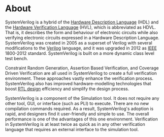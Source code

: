 # About

SystemVerilog is a hybrid of the [Hardware Description Language][HDL] (HDL) and the [Hardware Verification Language][HVL] (HVL), which is abbreviated as HDVL.
That is, it describes the form and behaviour of electronic circuits while also verifying electronic circuits expressed in a Hardware Description Language.
SystemVerilog was created in 2005 as a superset of Verilog with several modifications to the [Verilog][Verilog] language, and it was upgraded in 2012 as [IEEE][IEEE] 1800-2012 standard.
SystemVerilog is built on a more dynamic class level test bench.

Constraint Random Generation, Assertion Based Verification, and Coverage Driven Verification are all used in SystemVerilog to create a full verification environment.
These approaches vastly enhance the verification process.
SystemVerilog also has improved hardware-modelling technologies that boost [RTL design][RTL-Design] efficiency and simplify the design process.

SystemVerilog is a component of the Simulation tool.
It does not require any other tool, GUI, or interface (such as PLI) to execute.
There are no new compilation commands required.
As a result, SystemVerilog's adoption is rapid, and designers find it user-friendly and simple to use.
The overall performance is one of the advantages of this one environment.
Verification in SystemVerilog is at least twice as quick as in any other verification language that requires an external interface to the simulation tool.


[HDL]: https://en.wikipedia.org/wiki/Hardware_description_language
[HVL]: https://en.wikipedia.org/wiki/Hardware_verification_language
[Verilog]: https://en.wikipedia.org/wiki/Verilog
[IEEE]: https://en.wikipedia.org/wiki/IEEE_Standards_Association#Notable_IEEE_Standards_committees_and_formats
[RTL-Design]: https://hardwarebee.com/the-ultimate-guide-to-rtl-design/

